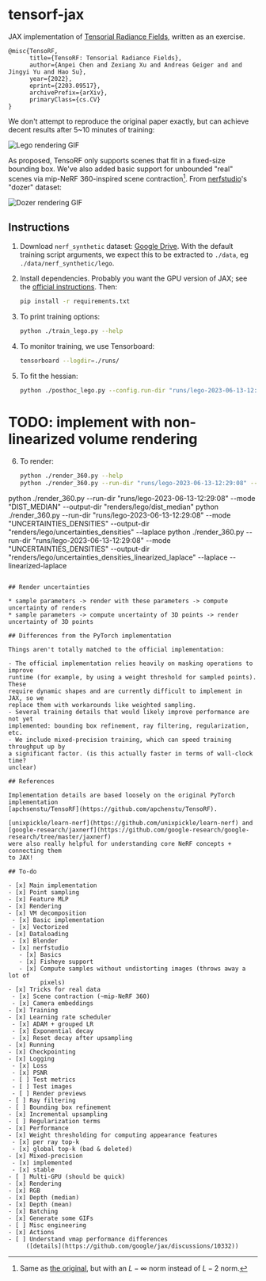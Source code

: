 # tensorf-jax

JAX implementation of
[Tensorial Radiance Fields](https://apchenstu.github.io/TensoRF/), written as an
exercise.

```
@misc{TensoRF,
      title={TensoRF: Tensorial Radiance Fields},
      author={Anpei Chen and Zexiang Xu and Andreas Geiger and and Jingyi Yu and Hao Su},
      year={2022},
      eprint={2203.09517},
      archivePrefix={arXiv},
      primaryClass={cs.CV}
}
```

We don't attempt to reproduce the original paper exactly, but can achieve decent
results after 5~10 minutes of training:

![Lego rendering GIF](./lego_render.gif)

As proposed, TensoRF only supports scenes that fit in a fixed-size bounding box.
We've also added basic support for unbounded "real" scenes via mip-NeRF
360-inspired scene contraction[^1]. From
[nerfstudio](https://github.com/nerfstudio-project/nerfstudio)'s "dozer"
dataset:

![Dozer rendering GIF](./dozer_render.gif)

[^1]:
    Same as [the original](https://jonbarron.info/mipnerf360/), but with an
    $L-\infty$ norm instead of $L-2$ norm.

## Instructions

1. Download `nerf_synthetic` dataset:
   [Google Drive](https://drive.google.com/drive/folders/128yBriW1IG_3NJ5Rp7APSTZsJqdJdfc1).
   With the default training script arguments, we expect this to be extracted to
   `./data`, eg `./data/nerf_synthetic/lego`.

2. Install dependencies. Probably you want the GPU version of JAX; see the
   [official instructions](https://github.com/google/jax#Installation). Then:

   ```bash
   pip install -r requirements.txt
   ```

3. To print training options:

   ```bash
   python ./train_lego.py --help
   ```

4. To monitor training, we use Tensorboard:

   ```bash
   tensorboard --logdir=./runs/
   ```

5. To fit the hessian:

    ```bash
    python ./posthoc_lego.py --config.run-dir "runs/lego-2023-06-13-12:29:08"
    ```
# TODO: implement with non-linearized volume rendering

6. To render:

   ```bash
   python ./render_360.py --help
   python ./render_360.py --run-dir "runs/lego-2023-06-13-12:29:08" --mode "RGB" --output-dir "renders/lego/rgb"
  python ./render_360.py --run-dir "runs/lego-2023-06-13-12:29:08" --mode "DIST_MEDIAN" --output-dir "renders/lego/dist_median"
  python ./render_360.py --run-dir "runs/lego-2023-06-13-12:29:08" --mode "UNCERTAINTIES_DENSITIES" --output-dir "renders/lego/uncertainties_densities" --laplace
  python ./render_360.py --run-dir "runs/lego-2023-06-13-12:29:08" --mode "UNCERTAINTIES_DENSITIES" --output-dir "renders/lego/uncertainties_densities_linearized_laplace" --laplace --linearized-laplace
   ```

## Render uncertainties

* sample parameters -> render with these parameters -> compute uncertainty of renders
* sample parameters -> compute uncertainty of 3D points -> render uncertainty of 3D points

## Differences from the PyTorch implementation

Things aren't totally matched to the official implementation:

- The official implementation relies heavily on masking operations to improve
  runtime (for example, by using a weight threshold for sampled points). These
  require dynamic shapes and are currently difficult to implement in JAX, so we
  replace them with workarounds like weighted sampling.
- Several training details that would likely improve performance are not yet
  implemented: bounding box refinement, ray filtering, regularization, etc.
- We include mixed-precision training, which can speed training throughput up by
  a significant factor. (is this actually faster in terms of wall-clock time?
  unclear)

## References

Implementation details are based loosely on the original PyTorch implementation
[apchsenstu/TensoRF](https://github.com/apchenstu/TensoRF).

[unixpickle/learn-nerf](https://github.com/unixpickle/learn-nerf) and
[google-research/jaxnerf](https://github.com/google-research/google-research/tree/master/jaxnerf)
were also really helpful for understanding core NeRF concepts + connecting them
to JAX!

## To-do

- [x] Main implementation
  - [x] Point sampling
  - [x] Feature MLP
  - [x] Rendering
  - [x] VM decomposition
    - [x] Basic implementation
    - [x] Vectorized
  - [x] Dataloading
    - [x] Blender
    - [x] nerfstudio
      - [x] Basics
      - [x] Fisheye support
      - [x] Compute samples without undistorting images (throws away a lot of
            pixels)
  - [x] Tricks for real data
    - [x] Scene contraction (~mip-NeRF 360)
    - [x] Camera embeddings
- [x] Training
  - [x] Learning rate scheduler
    - [x] ADAM + grouped LR
    - [x] Exponential decay
    - [x] Reset decay after upsampling
  - [x] Running
  - [x] Checkpointing
  - [x] Logging
    - [x] Loss
    - [x] PSNR
    - [ ] Test metrics
    - [ ] Test images
    - [ ] Render previews
  - [ ] Ray filtering
  - [ ] Bounding box refinement
  - [x] Incremental upsampling
  - [ ] Regularization terms
- [x] Performance
  - [x] Weight thresholding for computing appearance features
    - [x] per ray top-k
    - [x] global top-k (bad & deleted)
  - [x] Mixed-precision
    - [x] implemented
    - [x] stable
  - [ ] Multi-GPU (should be quick)
- [x] Rendering
  - [x] RGB
  - [x] Depth (median)
  - [x] Depth (mean)
  - [x] Batching
  - [x] Generate some GIFs
- [ ] Misc engineering
  - [x] Actions
  - [ ] Understand vmap performance differences
        ([details](https://github.com/google/jax/discussions/10332))
